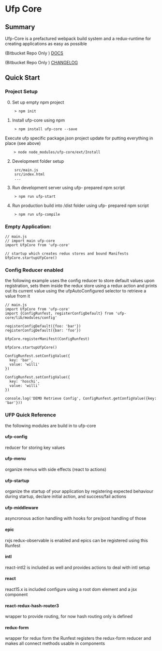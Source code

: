 # Ufp Core

## Summary

Ufp-Core is a prefactured webpack build system and a redux-runtime for creating
applications as easy as possible

(Bitbucket Repo Only )
[DOCS](docs/README.md)

(Bitbucket Repo Only )
[CHANGELOG](CHANGELOG.md)

## Quick Start

### Project Setup

0. Set up empty npm project

        > npm init

1. Install ufp-core using npm

        > npm install ufp-core --save
    
Execute ufp specific package.json project update for putting everything in place (see above)

        > node node_modules/ufp-core/ext/Install

2. Development folder setup

        src/main.js
        src/index.html
        ...
    
3. Run development server using ufp- prepared npm script

        > npm run ufp-start
    
3. Run production build into /dist folder using ufp- prepared npm script

        > npm run ufp-compile


### Empty Application:
 
    // main.js
    // import main ufp-core 
    import UfpCore from 'ufp-core'
    
    // startup which creates redux stores and bound Manifests
    UfpCore.startupUfpCore()

### Config Reducer enabled

the following example uses the config reducer to store default values upon registration,
sets them inside the redux store using a redux action and prints out its current value 
using the ufpAutoConfigured selector to retrieve a value from it

    // main.js
    import UfpCore from 'ufp-core'
    import {ConfigRunfest, registerConfigDefault} from 'ufp-core/lib/modules/config'

    registerConfigDefault({foo: 'bar'})
    registerConfigDefault({bar: 'foo'})

    UfpCore.registerManifest(ConfigRunfest)

    UfpCore.startupUfpCore()
    
    ConfigRunfest.setConfigValue({
      key: 'bar',
      value: 'willi'
    })
    
    ConfigRunfest.setConfigValue({
      key: 'hoschi',
      value: 'willi'
    })
    
    console.log('DEMO Retrieve Config', ConfigRunfest.getConfigValue({key: 'bar'}))


### UFP Quick Reference

the following modules are build in to ufp-core

#### ufp-config

reducer for storing key values

#### ufp-menu

organize menus with side effects (react to actions)

#### ufp-startup

organize the startup of your application by registering expected behaviour
during startup, declare initial action, and success/fail actions

#### ufp-middleware

asyncronous action handling with hooks for pre/post handling of those

#### epic

rxjs redux-observable is enabled and epics can be registered using this Runfest

#### intl

react-intl2 is included as well and provides actions to deal with intl setup

#### react

react15.x is included configure using a root dom element and a jsx component

#### react-redux-hash-router3

wrapper to provide routing, for now hash routing only is defined

#### redux-form

wrapper for redux form the Runfest registers the redux-form reducer and
makes all connect methods usable in components




